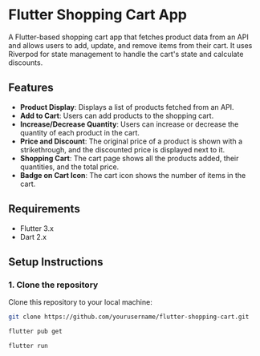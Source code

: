 # Flutter Shopping Cart App

A Flutter-based shopping cart app that fetches product data from an API and allows users to add, update, and remove items from their cart. It uses Riverpod for state management to handle the cart's state and calculate discounts.

## Features
- **Product Display**: Displays a list of products fetched from an API.
- **Add to Cart**: Users can add products to the shopping cart.
- **Increase/Decrease Quantity**: Users can increase or decrease the quantity of each product in the cart.
- **Price and Discount**: The original price of a product is shown with a strikethrough, and the discounted price is displayed next to it.
- **Shopping Cart**: The cart page shows all the products added, their quantities, and the total price.
- **Badge on Cart Icon**: The cart icon shows the number of items in the cart.

## Requirements
- Flutter 3.x
- Dart 2.x

## Setup Instructions

### 1. Clone the repository
Clone this repository to your local machine:
```bash
git clone https://github.com/yourusername/flutter-shopping-cart.git

flutter pub get

flutter run
```
